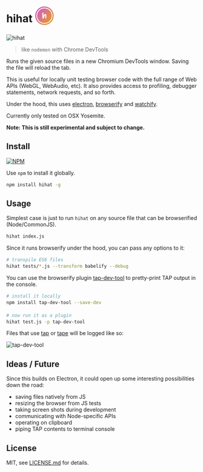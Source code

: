 # hihat <sub>![logo](img/logo-thumb.png)</sub>

![hihat](http://i.imgur.com/Sqpbjzl.gif)

> like `nodemon` with Chrome DevTools 

Runs the given source files in a new Chromium DevTools window. Saving the file will reload the tab. 

This is useful for locally unit testing browser code with the full range of Web APIs (WebGL, WebAudio, etc). It also provides access to profiling, debugger statements, network requests, and so forth.

Under the hood, this uses [electron](https://github.com/atom/electron), [browserify](https://github.com/substack/node-browserify) and [watchify](https://github.com/substack/watchify).

Currently only tested on OSX Yosemite.

**Note: This is still experimental and subject to change.**

## Install

[![NPM](https://nodei.co/npm/hihat.png)](https://www.npmjs.com/package/hihat)

Use `npm` to install it globally.

```sh
npm install hihat -g
```

## Usage

Simplest case is just to run `hihat` on any source file that can be browserified (Node/CommonJS).

```sh
hihat index.js
```

Since it runs browserify under the hood, you can pass any options to it:

```sh
# transpile ES6 files
hihat tests/*.js --transform babelify --debug
```

You can use the browserify plugin [tap-dev-tool](https://github.com/Jam3/tap-dev-tool) to pretty-print TAP output in the console.

```sh
# install it locally
npm install tap-dev-tool --save-dev

# now run it as a plugin
hihat test.js -p tap-dev-tool
```

Files that use [tap](https://www.npmjs.com/package/tap) or [tape](https://www.npmjs.com/package/tape) will be logged like so:

![tap-dev-tool](http://i.imgur.com/LS014oR.png)

## Ideas / Future

Since this builds on Electron, it could open up some interesting possibilities down the road:

- saving files natively from JS
- resizing the browser from JS tests
- taking screen shots during development
- communicating with Node-specific APIs
- operating on clipboard
- piping TAP contents to terminal console

## License

MIT, see [LICENSE.md](http://github.com/Jam3/hihat/blob/master/LICENSE.md) for details.
